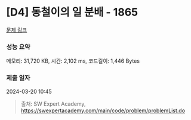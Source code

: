 # [D4] 동철이의 일 분배 - 1865 

[문제 링크](https://swexpertacademy.com/main/code/problem/problemDetail.do?contestProbId=AV5LuHfqDz8DFAXc) 

### 성능 요약

메모리: 31,720 KB, 시간: 2,102 ms, 코드길이: 1,446 Bytes

### 제출 일자

2024-03-20 10:45



> 출처: SW Expert Academy, https://swexpertacademy.com/main/code/problem/problemList.do